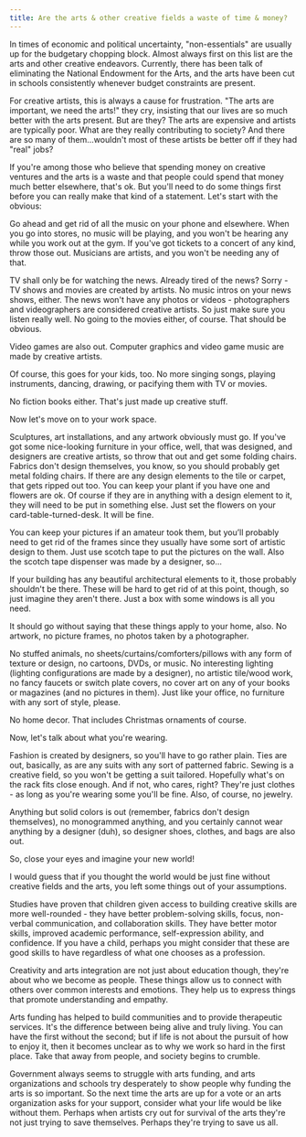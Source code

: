 ```yaml
---
title: Are the arts & other creative fields a waste of time & money?
---
```


In times of economic and political uncertainty, "non-essentials" are usually up for the budgetary chopping block. Almost always first on this list are the arts and other creative endeavors. Currently, there has been talk of eliminating the National Endowment for the Arts, and the arts have been cut in schools consistently whenever budget constraints are present.

For creative artists, this is always a cause for frustration. "The arts are important, we need the arts!" they cry, insisting that our lives are so much better with the arts present. But are they? The arts are expensive and artists are typically poor. What are they really contributing to society? And there are so many of them...wouldn't most of these artists be better off if they had "real" jobs?

If you're among those who believe that spending money on creative ventures and the arts is a waste and that people could spend that money much better elsewhere, that's ok. But you'll need to do some things first before you can really make that kind of a statement. Let's start with the obvious:

Go ahead and get rid of all the music on your phone and elsewhere. When you go into stores, no music will be playing, and you won't be hearing any while you work out at the gym. If you've got tickets to a concert of any kind, throw those out. Musicians are artists, and you won't be needing any of that.

TV shall only be for watching the news. Already tired of the news? Sorry - TV shows and movies are created by artists. No music intros on your news shows, either. The news won't have any photos or videos - photographers and videographers are considered creative artists. So just make sure you listen really well. No going to the movies either, of course. That should be obvious.

Video games are also out. Computer graphics and video game music are made by creative artists. 

Of course, this goes for your kids, too. No more singing songs, playing instruments, dancing, drawing, or pacifying them with TV or movies. 

No fiction books either. That's just made up creative stuff.

Now let's move on to your work space.

Sculptures, art installations, and any artwork obviously must go. If you've got some nice-looking furniture in your office, well, that was designed, and designers are creative artists, so throw that out and get some folding chairs. Fabrics don't design themselves, you know, so you should probably get metal folding chairs. If there are any design elements to the tile or carpet, that gets ripped out too. You can keep your plant if you have one and flowers are ok. Of course if they are in anything with a design element to it, they will need to be put in something else. Just set the flowers on your card-table-turned-desk. It will be fine.

You can keep your pictures if an amateur took them, but you’ll probably need to get rid of the frames since they usually have some sort of artistic design to them. Just use scotch tape to put the pictures on the wall. Also the scotch tape dispenser was made by a designer, so...

If your building has any beautiful architectural elements to it, those probably shouldn't be there. These will be hard to get rid of at this point, though, so just imagine they aren't there. Just a box with some windows is all you need. 

It should go without saying that these things apply to your home, also. No artwork, no picture frames, no photos taken by a photographer.

No stuffed animals, no sheets/curtains/comforters/pillows with any form of texture or design, no cartoons, DVDs, or music. No interesting lighting (lighting configurations are made by a designer), no artistic tile/wood work, no fancy faucets or switch plate covers, no cover art on any of your books or magazines (and no pictures in them). Just like your office, no furniture with any sort of style, please.

No home decor. That includes Christmas ornaments of course. 

Now, let's talk about what you're wearing.

Fashion is created by designers, so you'll have to go rather plain. Ties are out, basically, as are any suits with any sort of patterned fabric. Sewing is a creative field, so you won't be getting a suit tailored. Hopefully what's on the rack fits close enough. And if not, who cares, right? They're just clothes - as long as you're wearing some you'll be fine. Also, of course, no jewelry.

Anything but solid colors is out (remember, fabrics don't design themselves), no monogrammed anything, and you certainly cannot wear anything by a designer (duh), so designer shoes, clothes, and bags are also out.

So, close your eyes and imagine your new world! 

I would guess that if you thought the world would be just fine without creative fields and the arts, you left some things out of your assumptions. 

Studies have proven that children given access to building creative skills are more well-rounded - they have better problem-solving skills, focus, non-verbal communication, and collaboration skills. They have better motor skills, improved academic performance, self-expression ability, and confidence. If you have a child, perhaps you might consider that these are good skills to have regardless of what one chooses as a profession. 

Creativity and arts integration are not just about education though, they're about who we become as people. These things allow us to connect with others over common interests and emotions. They help us to express things that promote understanding and empathy. 

Arts funding has helped to build communities and to provide therapeutic services. It's the difference between being alive and truly living. You can have the first without the second; but if life is not about the pursuit of how to enjoy it, then it becomes unclear as to why we work so hard in the first place. Take that away from people, and society begins to crumble.

Government always seems to struggle with arts funding, and arts organizations and schools try desperately to show people why funding the arts is so important. So the next time the arts are up for a vote or an arts organization asks for your support, consider what your life would be like without them. Perhaps when artists cry out for survival of the arts they're not just trying to save themselves. Perhaps they're trying to save us all.
